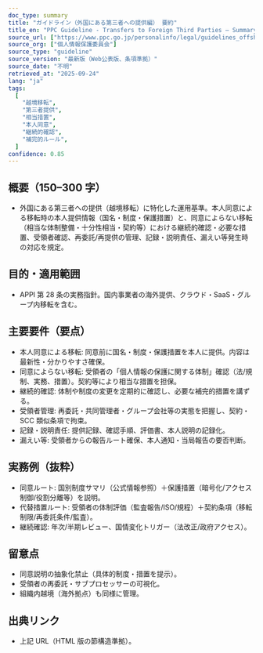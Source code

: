 ```yaml
---
doc_type: summary
title: "ガイドライン（外国にある第三者への提供編） 要約"
title_en: "PPC Guideline - Transfers to Foreign Third Parties — Summary"
source_url: ["https://www.ppc.go.jp/personalinfo/legal/guidelines_offshore/"]
source_org: ["個人情報保護委員会"]
source_type: "guideline"
source_version: "最新版（Web公表版、条項準拠）"
source_date: "不明"
retrieved_at: "2025-09-24"
lang: "ja"
tags:
  [
    "越境移転",
    "第三者提供",
    "相当措置",
    "本人同意",
    "継続的確認",
    "補完的ルール",
  ]
confidence: 0.85
---
```


## 概要（150–300 字）

- 外国にある第三者への提供（越境移転）に特化した運用基準。本人同意による移転時の本人提供情報（国名・制度・保護措置）と、同意によらない移転（相当な体制整備・十分性相当・契約等）における継続的確認・必要な措置、受領者確認、再委託/再提供の管理、記録・説明責任、漏えい等発生時の対応を規定。

## 目的・適用範囲

- APPI 第 28 条の実務指針。国内事業者の海外提供、クラウド・SaaS・グループ内移転を含む。

## 主要要件（要点）

- 本人同意による移転: 同意前に国名・制度・保護措置を本人に提供。内容は最新性・分かりやすさ確保。
- 同意によらない移転: 受領者の「個人情報の保護に関する体制」確認（法/規制、実務、措置）。契約等により相当な措置を担保。
- 継続的確認: 体制や制度の変更を定期的に確認し、必要な補完的措置を講ずる。
- 受領者管理: 再委託・共同管理者・グループ会社等の実態を把握し、契約・SCC 類似条項で拘束。
- 記録・説明責任: 提供記録、確認手順、評価書、本人説明の記録化。
- 漏えい等: 受領者からの報告ルート確保、本人通知・当局報告の要否判断。

## 実務例（抜粋）

- 同意ルート: 国別制度サマリ（公式情報参照）＋保護措置（暗号化/アクセス制御/役割分離等）を説明。
- 代替措置ルート: 受領者の体制評価（監査報告/ISO/規程）＋契約条項（移転制限/再委託条件/監査）。
- 継続確認: 年次/半期レビュー、国情変化トリガー（法改正/政府アクセス）。

## 留意点

- 同意説明の抽象化禁止（具体的制度・措置を提示）。
- 受領者の再委託・サブプロセッサーの可視化。
- 組織内越境（海外拠点）も同様に管理。

## 出典リンク

- 上記 URL（HTML 版の節構造準拠）。
